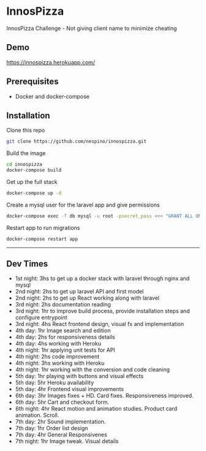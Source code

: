 # InnosPizza
InnosPizza Challenge - Not giving client name to minimize cheating

## Demo
https://innospizza.herokuapp.com/

## Prerequisites

- Docker and docker-compose

## Installation

Clone this repo
```bash
git clone https://github.com/nespino/innospizza.git
```

Build the image
```bash
cd innospizza
docker-compose build
```

Get up the full stack
```bash
docker-compose up -d
```

Create a mysql user for the laravel app and give permissions
```bash
docker-compose exec -T db mysql -u root -psecret_pass <<< "GRANT ALL ON laravel.* TO 'laraveluser'@'%' IDENTIFIED BY 'user_password'; FLUSH PRIVILEGES;"
```

Restart app to run migrations
```bash
docker-compose restart app
```

---

## Dev Times

- 1st night: 3hs to get up a docker stack with laravel through nginx and mysql
- 2nd night: 2hs to get up laravel API and first model
- 2nd night: 2hs to get up React working along with laravel
- 3rd night: 2hs documentation reading
- 3rd night: 1hr to improve build process, provide installation steps and configure entrypoint
- 3rd night: 4hs React frontend design, visual fx and implementation
- 4th day: 1hr Image search and edition
- 4th day: 2hs for responsiveness details
- 4th day: 4hs working with Heroku
- 4th night: 1hr applying unit tests for API
- 4th night: 2hs code improvement
- 4th night: 3hs working with Heroku
- 4th night: 1hr working with the conversion and code cleaning
- 5th day: 1hr playing with buttons and visual effects
- 5th day: 5hr Heroku availability
- 5th day: 4hr Frontend visual improvements
- 6th day: 3hr Images fixes + HD. Card fixes. Responsiveness improved.
- 6th day: 5hr Cart and checkout form.
- 6th night: 4hr React motion and animation studies. Product card animation. Scroll.
- 7th day: 2hr Sound implementation.
- 7th day: 1hr Order list design
- 7th day: 4hr General Responsivenes
- 7th night: 1hr Image tweak. Visual details




